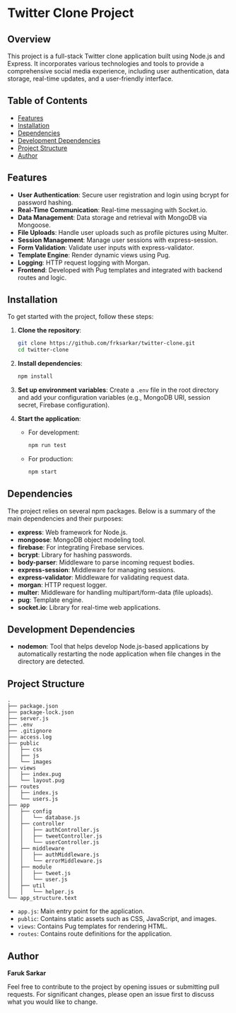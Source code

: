 # Twitter Clone Project

## Overview

This project is a full-stack Twitter clone application built using Node.js and Express. It incorporates various technologies and tools to provide a comprehensive social media experience, including user authentication, data storage, real-time updates, and a user-friendly interface.

## Table of Contents

- [Features](#features)
- [Installation](#installation)
- [Dependencies](#dependencies)
- [Development Dependencies](#development-dependencies)
- [Project Structure](#project-structure)
- [Author](#author)

## Features

- **User Authentication**: Secure user registration and login using bcrypt for password hashing.
- **Real-Time Communication**: Real-time messaging with Socket.io.
- **Data Management**: Data storage and retrieval with MongoDB via Mongoose.
- **File Uploads**: Handle user uploads such as profile pictures using Multer.
- **Session Management**: Manage user sessions with express-session.
- **Form Validation**: Validate user inputs with express-validator.
- **Template Engine**: Render dynamic views using Pug.
- **Logging**: HTTP request logging with Morgan.
- **Frontend**: Developed with Pug templates and integrated with backend routes and logic.

## Installation

To get started with the project, follow these steps:

1. **Clone the repository**:

    ```bash
    git clone https://github.com/frksarkar/twitter-clone.git
    cd twitter-clone
    ```

2. **Install dependencies**:

    ```bash
    npm install
    ```

3. **Set up environment variables**: Create a `.env` file in the root directory and add your configuration variables (e.g., MongoDB URI, session secret, Firebase configuration).

4. **Start the application**:
    - For development:

      ```bash
      npm run test
      ```

    - For production:

      ```bash
      npm start
      ```

## Dependencies

The project relies on several npm packages. Below is a summary of the main dependencies and their purposes:

- **express**: Web framework for Node.js.
- **mongoose**: MongoDB object modeling tool.
- **firebase**: For integrating Firebase services.
- **bcrypt**: Library for hashing passwords.
- **body-parser**: Middleware to parse incoming request bodies.
- **express-session**: Middleware for managing sessions.
- **express-validator**: Middleware for validating request data.
- **morgan**: HTTP request logger.
- **multer**: Middleware for handling multipart/form-data (file uploads).
- **pug**: Template engine.
- **socket.io**: Library for real-time web applications.

## Development Dependencies

- **nodemon**: Tool that helps develop Node.js-based applications by automatically restarting the node application when file changes in the directory are detected.

## Project Structure

```plaintext
.
├── package.json
├── package-lock.json
├── server.js
├── .env
├── .gitignore
├── access.log
├── public
│   ├── css
│   ├── js
│   └── images
├── views
│   ├── index.pug
│   └── layout.pug
├── routes
│   ├── index.js
│   └── users.js
├── app
│   ├── config
│   │   └── database.js
│   ├── controller
│   │   ├── authController.js
│   │   ├── tweetController.js
│   │   └── userController.js
│   ├── middleware
│   │   ├── authMiddleware.js
│   │   └── errorMiddleware.js
│   ├── module
│   │   ├── tweet.js
│   │   └── user.js
│   ├── util
│   │   └── helper.js
└── app_structure.text
```
    
- `app.js`: Main entry point for the application.</li>
- `public`: Contains static assets such as CSS, JavaScript, and images.</li>
- `views`: Contains Pug templates for rendering HTML.</li>
- `routes`: Contains route definitions for the application.</li>
  
## Author
**Faruk Sarkar**

Feel free to contribute to the project by opening issues or submitting pull requests. For significant changes, please open an issue first to discuss what you would like to change.
